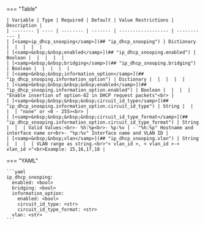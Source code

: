 <!--
  ~ Copyright (c) 2023 Arista Networks, Inc.
  ~ Use of this source code is governed by the Apache License 2.0
  ~ that can be found in the LICENSE file.
  -->
=== "Table"

    | Variable | Type | Required | Default | Value Restrictions | Description |
    | -------- | ---- | -------- | ------- | ------------------ | ----------- |
    | [<samp>ip_dhcp_snooping</samp>](## "ip_dhcp_snooping") | Dictionary |  |  |  |  |
    | [<samp>&nbsp;&nbsp;enabled</samp>](## "ip_dhcp_snooping.enabled") | Boolean |  |  |  |  |
    | [<samp>&nbsp;&nbsp;bridging</samp>](## "ip_dhcp_snooping.bridging") | Boolean |  |  |  |  |
    | [<samp>&nbsp;&nbsp;information_option</samp>](## "ip_dhcp_snooping.information_option") | Dictionary |  |  |  |  |
    | [<samp>&nbsp;&nbsp;&nbsp;&nbsp;enabled</samp>](## "ip_dhcp_snooping.information_option.enabled") | Boolean |  |  |  | "Enable insertion of option-82 in DHCP request packets"<br> |
    | [<samp>&nbsp;&nbsp;&nbsp;&nbsp;circuit_id_type</samp>](## "ip_dhcp_snooping.information_option.circuit_id_type") | String |  |  |  | "none" or <0 - 255><br> |
    | [<samp>&nbsp;&nbsp;&nbsp;&nbsp;circuit_id_type_format</samp>](## "ip_dhcp_snooping.information_option.circuit_id_type_format") | String |  |  | Valid Values:<br>- %h:%p<br>- %p:%v | - "%h:%p" Hostname and interface name or<br>- "%p:%v" Interface name and VLAN ID |
    | [<samp>&nbsp;&nbsp;vlan</samp>](## "ip_dhcp_snooping.vlan") | String |  |  |  | VLAN range as string.<br>"< vlan_id >, < vlan_id >-< vlan_id >"<br>Example: 15,16,17,18 |

=== "YAML"

    ```yaml
    ip_dhcp_snooping:
      enabled: <bool>
      bridging: <bool>
      information_option:
        enabled: <bool>
        circuit_id_type: <str>
        circuit_id_type_format: <str>
      vlan: <str>
    ```
